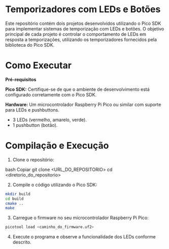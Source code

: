 # Temporizadores com LEDs e Botões

Este repositório contém dois projetos desenvolvidos utilizando o Pico SDK para implementar sistemas de temporização com LEDs e botões. O objetivo principal de cada projeto é controlar o comportamento de LEDs em resposta a temporizações, utilizando os temporizadores fornecidos pela biblioteca do Pico SDK.

# Como Executar

**Pré-requisitos**

**Pico SDK:** Certifique-se de que o ambiente de desenvolvimento está configurado corretamente com o Pico SDK.

**Hardware:** Um microcontrolador Raspberry Pi Pico ou similar com suporte para LEDs e pushbuttons.
- 3 LEDs (vermelho, amarelo, verde).
- 1 pushbutton (botão).

# Compilação e Execução

1. Clone o repositório:

bash
Copiar
git clone <URL_DO_REPOSITORIO>
cd <diretorio_do_repositorio>

2. Compile o código utilizando o Pico SDK:

```bash
mkdir build
cd build
cmake ..
make
```
3. Carregue o firmware no seu microcontrolador Raspberry Pi Pico:

```bash
picotool load <caminho_do_firmware.uf2>
```
4. Execute o programa e observe a funcionalidade dos LEDs conforme descrito.
